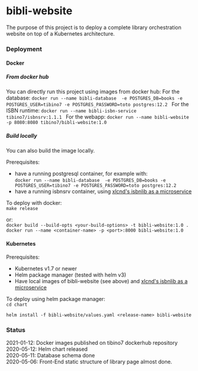 # bibli-website

The purpose of this project is to deploy a complete library orchestration website on top of a Kubernetes architecture. 

### Deployment
#### Docker

##### From docker hub
You can directly run this project using images from docker hub:
For the database:
`docker run --name bibli-database  -e POSTGRES_DB=books -e POSTGRES_USER=tibino7 -e POSTGRES_PASSWORD=toto postgres:12.2 `
For the ISBN runtime:
`docker run --name bibli-isbn-service tibino7/isbnsrv:1.1.1 `
For the webapp:
`docker run --name bibli-website -p 8080:8080 tibino7/bibli-website:1.0 `

##### Build locally
You can also build the image locally.

Prerequisites: 
- have a running postgresql container, for example with:    
`docker run --name bibli-database  -e POSTGRES_DB=books -e POSTGRES_USER=tibino7 -e POSTGRES_PASSWORD=toto postgres:12.2 `
- have a running isbnsrv container, using [xlcnd's isbnlib as a microservice](https://github.com/xlcnd/isbnsrv)    

To deploy with docker:    
`make release`

or:    
`docker build --build-opts <your-build-options> -t bibli-website:1.0 .`    
`docker run --name <container-name> -p <port>:8000 bibli-website:1.0`

#### Kubernetes
Prerequisites:
- Kubernetes v1.7 or newer
- Helm package manager (tested with helm v3)
- Have local images of bibli-website (see above) and [xlcnd's isbnlib as a microservice](https://github.com/xlcnd/isbnsrv)    

To deploy using helm package manager:    
`cd chart`

`helm install -f bibli-website/values.yaml <release-name> bibli-website`

### Status
2021-01-12: Docker images published on tibino7 dockerhub repository
2020-05-12: Helm chart released    
2020-05-11: Database schema done    
2020-05-06: Front-End static structure of library page almost done. 